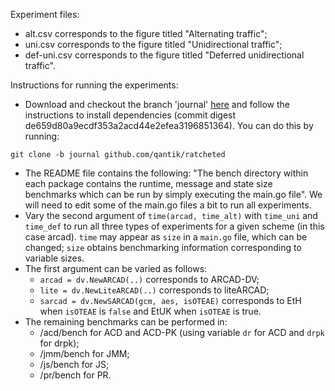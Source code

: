 Experiment files:
- alt.csv corresponds to the figure titled "Alternating traffic";
- uni.csv corresponds to the figure titled "Unidirectional traffic";
- def-uni.csv corresponds to the figure titled "Deferred unidirectional traffic".

Instructions for running the experiments:
- Download and checkout the branch 'journal' [here](https://github.com/qantik/ratcheted/tree/journal) and follow the instructions to install dependencies (commit digest de659d80a9ecdf353a2acd44e2efea3196851364). You can do this by running:

```
git clone -b journal github.com/qantik/ratcheted
```
- The README file contains the following: "The bench directory within each package contains the runtime, message and state size benchmarks which can be run by simply executing the main.go file". We will need to edit some of the main.go files a bit to run all experiments.
- Vary the second argument of ```time(arcad, time_alt)``` with ```time_uni``` and ```time_def``` to run all three types of experiments for a given scheme (in this case arcad). ```time``` may appear as ```size``` in a ```main.go``` file, which can be changed; ```size``` obtains benchmarking information corresponding to variable sizes.
- The first argument can be varied as follows:
	- ```arcad = dv.NewARCAD(..)``` corresponds to ARCAD-DV;
	- ```lite = dv.NewLiteARCAD(..)``` corresponds to liteARCAD;
	- ```sarcad = dv.NewSARCAD(gcm, aes, isOTEAE)``` corresponds to EtH when ```isOTEAE``` is ```false``` and EtUK when ```isOTEAE``` is true.
- The remaining benchmarks can be performed in:
	- /acd/bench for ACD and ACD-PK (using variable ```dr``` for ACD and ```drpk``` for drpk);
	- /jmm/bench for JMM;
	- /js/bench for JS;
	- /pr/bench for PR.
